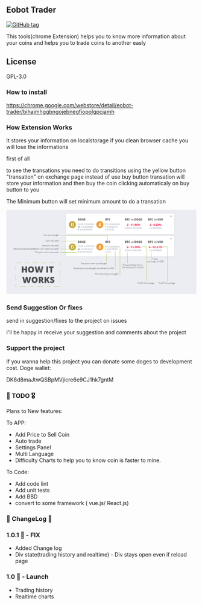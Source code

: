 ## Eobot Trader

[![GitHub tag](https://img.shields.io/github/tag/rrfaria/eobot-trader.svg)](https://github.com/rrfaria/eobot-trader/releases)

This tools(chrome Extension) helps you to know more information about your coins and helps you to trade coins to another easly

## License

GPL-3.0

### How to install

https://chrome.google.com/webstore/detail/eobot-trader/bihajmhggbngojebnegfiopolgpcjamh

### How Extension Works

It stores your information on localstorage if you clean browser cache you will lose the informations

first of all

to see the transations you need to do transitions using the yellow button "transation" on exchange page instead of use buy button
transation will store your information and then buy the coin clicking automaticaly on buy button to you

The Minimum button will set minimum amount to do a transation

![trading history](doc/tradehistory.jpg)

### Send Suggestion Or fixes

send in suggestion/fixes to the project on issues

I'll be happy in receive your suggestion and comments about the project

### Support the project

If you wanna help this project you can donate some doges to development cost.
Doge wallet:

DK6d8maJtwQSBpMVjicre6e9CJ1hk7gntM

### 💪 TODO 🎖

Plans to New features:

To APP:

- Add Price to Sell Coin
- Auto trade
- Settings Panel
- Multi Language
- Difficulty Charts to help you to know coin is faster to mine.

To Code:

- Add code lint
- Add unit tests
- Add BBD
- convert to some framework ( vue.js/ React.js)

### 🤘 ChangeLog 🤘

### 1.0.1 🐞 - FIX

- Added Change log
- Div state(trading history and realtime) - Div stays open even if reload page

### 1.0 🚀 - Launch

- Trading history
- Realtime charts
